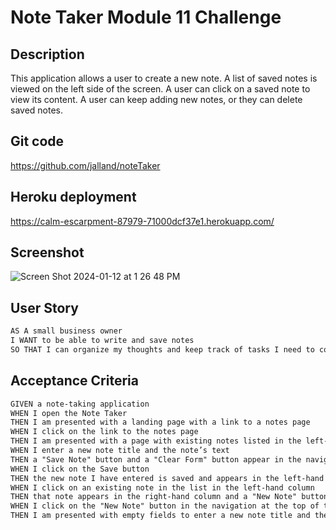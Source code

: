 # Note Taker Module 11 Challenge

## Description

This application allows a user to create a new note. A list of saved notes is viewed on the left side of the screen. A user can click on a saved note to view its content. A user can keep adding new notes, or they can delete saved notes. 

## Git code
https://github.com/jalland/noteTaker 


## Heroku deployment
https://calm-escarpment-87979-71000dcf37e1.herokuapp.com/ 

## Screenshot
![Screen Shot 2024-01-12 at 1 26 48 PM](https://github.com/jalland/noteTaker/assets/15932648/dad771fb-3ac7-4343-897f-db1c6dec443b)



## User Story

```md
AS A small business owner
I WANT to be able to write and save notes
SO THAT I can organize my thoughts and keep track of tasks I need to complete
```

## Acceptance Criteria

```md
GIVEN a note-taking application
WHEN I open the Note Taker
THEN I am presented with a landing page with a link to a notes page
WHEN I click on the link to the notes page
THEN I am presented with a page with existing notes listed in the left-hand column, plus empty fields to enter a new note title and the note’s text in the right-hand column
WHEN I enter a new note title and the note’s text
THEN a "Save Note" button and a "Clear Form" button appear in the navigation at the top of the page
WHEN I click on the Save button
THEN the new note I have entered is saved and appears in the left-hand column with the other existing notes and the buttons in the navigation disappear
WHEN I click on an existing note in the list in the left-hand column
THEN that note appears in the right-hand column and a "New Note" button appears in the navigation
WHEN I click on the "New Note" button in the navigation at the top of the page
THEN I am presented with empty fields to enter a new note title and the note’s text in the right-hand column and the button disappears
```

